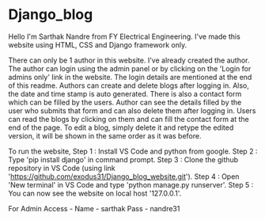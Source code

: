 # Django_blog

Hello I'm Sarthak Nandre from FY Electrical Engineering. I've made this website using HTML, CSS and Django framework only.

There can only be 1 author in this website. I've already created the author. The author can login using the admin panel or by 
clicking on the 'Login for admins only' link in the website. The login details are mentioned at the end of this readme. Authors can create and delete blogs after logging in. Also, the date and time stamp is auto generated. There is also a contact form which can be filled by the users. Author can see the details filled by the user who submits that form and can also delete them after logging in. Users can read the blogs by clicking on them and can fill the contact form at the end of the page. To edit a blog, simply delete it and retype the edited version, it will be shown in the same order as it was before.

To run the website,
Step 1 : Install VS Code and python from google.
Step 2 : Type 'pip install django' in command prompt.
Step 3 : Clone the github repository in VS Code (using link 'https://github.com/exodus31/Django_blog_website.git').
Step 4 : Open 'New terminal' in VS Code and type 'python manage.py runserver'.
Step 5 : You can now see the website on local host '127.0.0.1'.

For Admin Access -
  Name - sarthak
  Pass - nandre31

